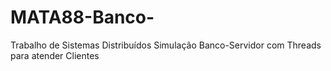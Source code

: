 # MATA88-Banco-
Trabalho de Sistemas Distribuídos Simulação Banco-Servidor com Threads para atender Clientes
